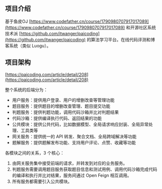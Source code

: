 ## 项目介绍

基于鱼皮OJ [https://www.codefather.cn/course/1790980707917017089](https://www.codefather.cn/course/1790980707917017089) 和开源社区系统技术派 [https://github.com/itwanger/paicoding](https://github.com/itwanger/paicoding) 的算法学习平台。在线代码评测和博客系统（类似 Luogu）。

## 项目架构

[https://paicoding.com/article/detail/208](https://paicoding.com/article/detail/208)

整个系统的后端分为：

- 用户服务：提供用户登录、用户的增删改查等管理功能
- 题目服务：提供题目的增删改查管理、题目提交功能
- 判题服务：提供判题功能，调用代码沙箱并比对判题结果
- 代码沙箱：提供编译执行代码、返回结果的功能
- 公共模块：提供公共代码，比如数据模型、全局请求响应封装、全局异常处理、工具类等
- 网关服务：提供统一的 API 转发、聚合文档、全局跨域解决等功能
- 题解服务：提供题解发布功能、支持用户评论、点赞、收藏等功能

各模块之间的关系，3 个核心：

1. 由网关服务集中接受前端的请求，并转发到对应的业务服务。
2. 判题服务需要调用题目服务获取题目信息和测试用例、调用代码沙箱完成代码的编译和执行并比对结果，服务间通过 Open Feign 相互调用。
3. 所有服务都需要引入公共模块。